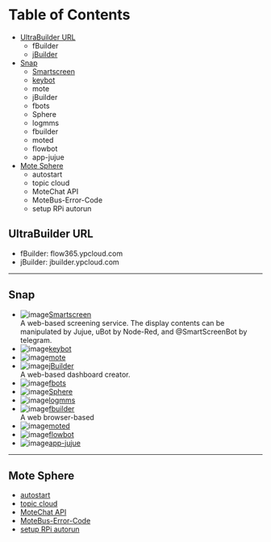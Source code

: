 # Table of Contents
* [UltraBuilder URL](#1)
  - fBuilder
  - [jBuilder](#12)
* [Snap](#2)
  - [Smartscreen](#21)
  - [keybot](#22)
  - mote
  - jBuilder
  - fbots
  - Sphere
  - logmms
  - fbuilder
  - moted
  - flowbot
  - app-jujue
* [Mote Sphere](#3)
  - autostart
  - topic cloud
  - MoteChat API
  - MoteBus-Error-Code
  - setup RPi autorun

## <h2 id="1">UltraBuilder URL</h2>
* fBuilder: flow365.ypcloud.com
* jBuilder: jbuilder.ypcloud.com
-----------------------------------------------------
## <h2 id="2">Snap</h2>
* ![image](https://github.com/monica3386111/image/blob/main/smartscreen.png)[Smartscreen](https://snapcraft.io/smartscreen)
<br>A web-based screening service. The display contents can be manipulated by Jujue, uBot by Node-Red, and @SmartScreenBot by telegram.
* ![image](https://github.com/monica3386111/image/blob/main/keybot.png)[keybot](https://snapcraft.io/keybot)
* ![image](https://github.com/monica3386111/image/blob/main/mote.png)[mote](https://snapcraft.io/mote)
* ![image](https://github.com/monica3386111/image/blob/main/jbuilder.png)[jBuilder](https://snapcraft.io/jbuilder)
<br>A web-based dashboard creator.
* ![image](https://github.com/monica3386111/image/blob/main/fbots.jpeg)[fbots](https://snapcraft.io/fbots)
* ![image](https://github.com/monica3386111/image/blob/main/sphere.png)[Sphere](https://snapcraft.io/sphere)
* ![image](https://github.com/monica3386111/image/blob/main/logmms.png)[logmms](https://snapcraft.io/logmms)
* ![image](https://res.cloudinary.com/canonical/image/fetch/f_auto,q_auto,fl_sanitize,w_60,h_60/https://dashboard.snapcraft.io/site_media/appmedia/2020/05/FB.png)[fbuilder](https://snapcraft.io/fbuilder)
<br>A web browser-based 
* ![image](https://res.cloudinary.com/canonical/image/fetch/f_auto,q_auto,fl_sanitize,w_60,h_60/https://dashboard.snapcraft.io/site_media/appmedia/2020/08/7A7FE9FD-366E-43A5-8006-69EDFFF2548E.jpeg.png)[moted](https://snapcraft.io/moted)
* ![image](https://res.cloudinary.com/canonical/image/fetch/f_auto,q_auto,fl_sanitize,w_60,h_60/https://dashboard.snapcraft.io/site_media/appmedia/2020/03/fbuilder.jpeg_IMnAKHn.png)[flowbot](https://snapcraft.io/flowbot)
* ![image](https://res.cloudinary.com/canonical/image/fetch/f_auto,q_auto,fl_sanitize,w_60,h_60/https://dashboard.snapcraft.io/site_media/appmedia/2019/10/jujue_320x320.png)[app-jujue](https://snapcraft.io/app-jujue)
-----------------------------------------------------
## <h2 id="3">Mote Sphere</h2>
* [autostart](https://gitwork.ypcloud.com/clouder-20/c20-weichen/blob/master/autostart.md)
* [topic cloud](https://gitwork.ypcloud.com/clouder-19/c19-dawn/blob/master/topic%20cloud.md)
* [MoteChat API](https://gitwork.ypcloud.com/clouder-17/c17-wei/blob/master/md%20file/MoteChat%20API/MoteChat%20API.md)
* [MoteBus-Error-Code](https://gitwork.ypcloud.com/clouder-17/c17-wei/blob/master/md%20file/MoteBus-Error-Code.md)
* [setup RPi autorun](https://gitwork.ypcloud.com/clouder-17/c17-wei/blob/master/md%20file/setup%20RPi%20autorun.md)
